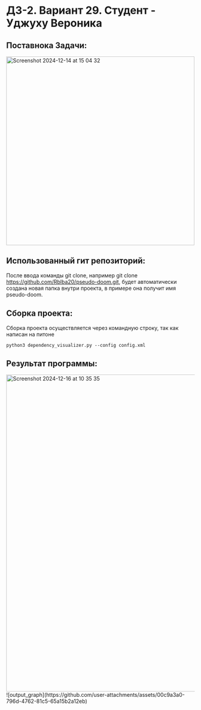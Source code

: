 # ДЗ-2. Вариант 29. Студент - Уджуху Вероника


## Поставнока Задачи:

<img width="503" alt="Screenshot 2024-12-14 at 15 04 32" src="https://github.com/user-attachments/assets/ad62455a-47da-4232-9c10-acb27b792b72" />

## Использованный гит репозиторий: 
После ввода команды git clone, например git clone https://github.com/Rblba20/pseudo-doom.git, будет автоматически создана новая папка внутри проекта, в примере она получит имя pseudo-doom.

## Сборка проекта:

Сборка проекта осуществляется через командную строку, так как написан на питоне
```
python3 dependency_visualizer.py --config config.xml
```

## Результат программы:
<img width="845" alt="Screenshot 2024-12-16 at 10 35 35" src="https://github.com/user-attachments/assets/85830294-c800-48f4-9d3f-b23cf7cc400e" />
![output_graph](https://github.com/user-attachments/assets/00c9a3a0-796d-4762-81c5-65a15b2a12eb)
